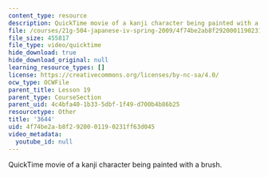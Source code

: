 ```yaml
---
content_type: resource
description: QuickTime movie of a kanji character being painted with a brush.
file: /courses/21g-504-japanese-iv-spring-2009/4f74be2ab8f2920001190231ff63d045_3644.mov
file_size: 455817
file_type: video/quicktime
hide_download: true
hide_download_original: null
learning_resource_types: []
license: https://creativecommons.org/licenses/by-nc-sa/4.0/
ocw_type: OCWFile
parent_title: Lesson 19
parent_type: CourseSection
parent_uid: 4c4bfa40-1b33-5dbf-1f49-d700b4b86b25
resourcetype: Other
title: '3644'
uid: 4f74be2a-b8f2-9200-0119-0231ff63d045
video_metadata:
  youtube_id: null
---
```

QuickTime movie of a kanji character being painted with a brush.
